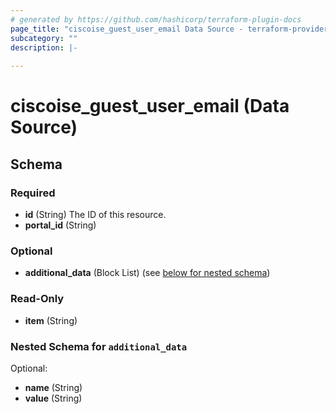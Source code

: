 ```yaml
---
# generated by https://github.com/hashicorp/terraform-plugin-docs
page_title: "ciscoise_guest_user_email Data Source - terraform-provider-ciscoise"
subcategory: ""
description: |-
  
---
```


# ciscoise_guest_user_email (Data Source)





<!-- schema generated by tfplugindocs -->
## Schema

### Required

- **id** (String) The ID of this resource.
- **portal_id** (String)

### Optional

- **additional_data** (Block List) (see [below for nested schema](#nestedblock--additional_data))

### Read-Only

- **item** (String)

<a id="nestedblock--additional_data"></a>
### Nested Schema for `additional_data`

Optional:

- **name** (String)
- **value** (String)


